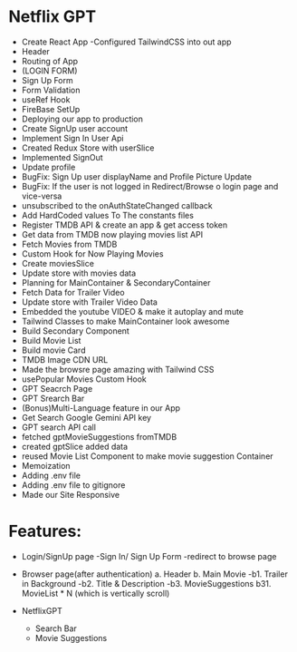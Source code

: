 # Netflix GPT
- Create React App
-Configured TailwindCSS into out app
- Header
- Routing of App
- (LOGIN FORM)
- Sign Up Form
- Form Validation
- useRef Hook
- FireBase SetUp
- Deploying our app to production
- Create SignUp user account
- Implement Sign In User Api
- Created Redux Store with userSlice 
- Implemented SignOut 
- Update profile
- BugFix: Sign Up user displayName and Profile Picture Update
- BugFix: If the user is not logged in Redirect/Browse o login page and vice-versa 
- unsubscribed to the onAuthStateChanged callback
- Add HardCoded values To The constants files
- Register TMDB API & create an app & get access token
- Get data from TMDB now playing movies list API
- Fetch Movies from TMDB
- Custom Hook for Now Playing Movies
- Create moviesSlice
- Update store with movies data
- Planning for MainContainer & SecondaryContainer
- Fetch Data for Trailer Video
- Update store with Trailer Video Data
- Embedded the youtube VIDEO & make it autoplay and mute
- Tailwind Classes to make MainContainer look awesome 
- Build Secondary Component
- Build Movie List
- Build movie Card
- TMDB Image CDN URL
- Made the browsre page amazing with Tailwind CSS
- usePopular Movies Custom Hook
- GPT Seacrch Page
- GPT Srearch Bar
- (Bonus)Multi-Language feature in our App
- Get Search Google Gemini API key 
- GPT search API call
- fetched gptMovieSuggestions fromTMDB
- created gptSlice added data
- reused Movie List Component to make movie suggestion Container
- Memoization
- Adding .env file
- Adding .env file to gitignore
- Made our Site Responsive  




# Features:
- Login/SignUp page
-Sign In/ Sign Up Form
-redirect to browse page
- Browser page(after authentication)
a. Header 
b. Main Movie
-b1. Trailer in Background 
-b2. Title & Description
-b3. MovieSuggestions
     b31. MovieList * N (which is vertically scroll)

- NetflixGPT
   - Search Bar
   - Movie Suggestions